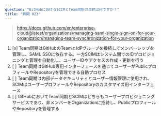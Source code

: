 ```yaml
---
question: "GitHubにおけるSCIMとTeam同期の目的は何ですか？"
title: "質問 023"
---
```


> https://docs.github.com/en/enterprise-cloud@latest/organizations/managing-saml-single-sign-on-for-your-organization/managing-team-synchronization-for-your-organization
1. [x] Team同期はGitHubのTeamとIdPグループを接続してメンバーシップを管理し、SAML SSOに依存する。一方SCIMはシステム間でのIDプロビジョニングと管理を自動化し、ユーザーIDやアクセスの作成・更新を行う
1. [ ] Team同期はGitHub専用インターフェースを通じてユーザーがPublicプロフィールやRepositoryを管理できる自動プロセス
1. [ ] Team同期は内部データセキュリティとユーザー情報管理に使用され、SCIMはユーザープロフィールやRepositoryのカスタマイズ用インターフェース
1. [ ] GitHubにおいてTeam同期とSCIMはどちらもユーザープロビジョニングサービスであり、非メンバーをOrganizationに招待し、PublicプロフィールやRepositoryを管理する